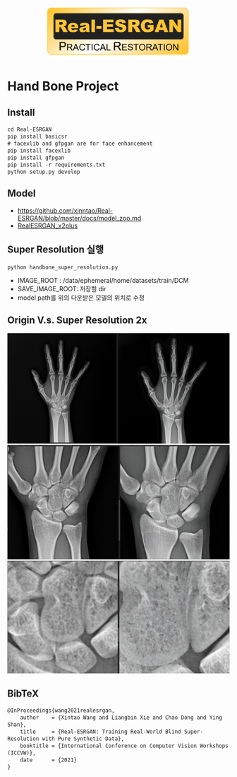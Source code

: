 <p align="center">
  <img src="assets/realesrgan_logo.png" height=120>
</p>

# Hand Bone Project

## Install
```
cd Real-ESRGAN
pip install basicsr
# facexlib and gfpgan are for face enhancement
pip install facexlib
pip install gfpgan
pip install -r requirements.txt
python setup.py develop
```
## Model
- https://github.com/xinntao/Real-ESRGAN/blob/master/docs/model_zoo.md
- [RealESRGAN_x2plus](https://github.com/xinntao/Real-ESRGAN/releases/download/v0.2.1/RealESRGAN_x2plus.pth)

## Super Resolution 실행
```
python handbone_super_resolution.py
```
- IMAGE_ROOT : /data/ephemeral/home/datasets/train/DCM
- SAVE_IMAGE_ROOT: 저장할 dir
- model path를 위의 다운받은 모델의 위치로 수정

## Origin V.s. Super Resolution 2x
![alt text](image.png)
![alt text](image-1.png)
![alt text](image-2.png)

## BibTeX

    @InProceedings{wang2021realesrgan,
        author    = {Xintao Wang and Liangbin Xie and Chao Dong and Ying Shan},
        title     = {Real-ESRGAN: Training Real-World Blind Super-Resolution with Pure Synthetic Data},
        booktitle = {International Conference on Computer Vision Workshops (ICCVW)},
        date      = {2021}
    }